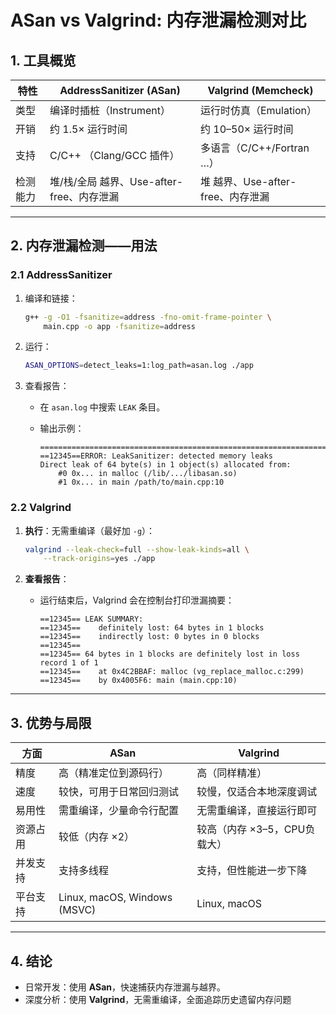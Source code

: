 
# ASan vs Valgrind: 内存泄漏检测对比


## 1. 工具概览

| 特性   | AddressSanitizer (ASan)       | Valgrind (Memcheck)      |
| ---- | ----------------------------- | ------------------------ |
| 类型   | 编译时插桩（Instrument）             | 运行时仿真（Emulation）         |
| 开销   | 约 1.5× 运行时间                   | 约 10–50× 运行时间            |
| 支持   | C/C++ （Clang/GCC 插件）          | 多语言（C/C++/Fortran …）     |
| 检测能力 | 堆/栈/全局 越界、Use-after-free、内存泄漏 | 堆 越界、Use-after-free、内存泄漏 |

---

## 2. 内存泄漏检测——用法

### 2.1 AddressSanitizer

1. 编译和链接：

   ```bash
   g++ -g -O1 -fsanitize=address -fno-omit-frame-pointer \
       main.cpp -o app -fsanitize=address
   ```
2. 运行：

   ```bash
   ASAN_OPTIONS=detect_leaks=1:log_path=asan.log ./app
   ```
3. 查看报告：

   * 在 `asan.log` 中搜索 `LEAK` 条目。
   * 输出示例：

     ```
     =================================================================
     ==12345==ERROR: LeakSanitizer: detected memory leaks
     Direct leak of 64 byte(s) in 1 object(s) allocated from:
         #0 0x... in malloc (/lib/.../libasan.so)
         #1 0x... in main /path/to/main.cpp:10
     ```

### 2.2 Valgrind

1. **执行**：无需重编译（最好加 `-g`）：

   ```bash
   valgrind --leak-check=full --show-leak-kinds=all \
       --track-origins=yes ./app
   ```
2. **查看报告**：

   * 运行结束后，Valgrind 会在控制台打印泄漏摘要：

     ```
     ==12345== LEAK SUMMARY:
     ==12345==    definitely lost: 64 bytes in 1 blocks
     ==12345==    indirectly lost: 0 bytes in 0 blocks
     ==12345==
     ==12345== 64 bytes in 1 blocks are definitely lost in loss record 1 of 1
     ==12345==    at 0x4C2BBAF: malloc (vg_replace_malloc.c:299)
     ==12345==    by 0x4005F6: main (main.cpp:10)
     ```

---

## 3. 优势与局限

| 方面   | ASan                         | Valgrind           |
| ---- | ---------------------------- | ------------------ |
| 精度   | 高（精准定位到源码行）                  | 高（同样精准）            |
| 速度   | 较快，可用于日常回归测试                 | 较慢，仅适合本地深度调试       |
| 易用性  | 需重编译，少量命令行配置                 | 无需重编译，直接运行即可       |
| 资源占用 | 较低（内存 ×2）                    | 较高（内存 ×3–5，CPU负载大） |
| 并发支持 | 支持多线程                        | 支持，但性能进一步下降        |
| 平台支持 | Linux, macOS, Windows (MSVC) | Linux, macOS       |

---

## 4. 结论

* 日常开发：使用 **ASan**，快速捕获内存泄漏与越界。
* 深度分析：使用 **Valgrind**，无需重编译，全面追踪历史遗留内存问题



